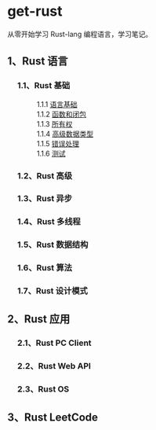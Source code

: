 # get-rust
从零开始学习 Rust-lang 编程语言，学习笔记。

## 1、Rust 语言

### &emsp; 1.1、Rust 基础

&emsp;&emsp;&emsp;&emsp; 1.1.1 [语言基础](https://github.com/daviscai/get-rust/blob/master/1.rust-lang/1.base/1.语言基础.md)  
&emsp;&emsp;&emsp;&emsp; 1.1.2 [函数和闭包](https://github.com/daviscai/get-rust/blob/master/1.rust-lang/1.base/2.函数和闭包.md)   
&emsp;&emsp;&emsp;&emsp; 1.1.3 [所有权](https://github.com/daviscai/get-rust/blob/master/1.rust-lang/1.base/3.所有权.md)   
&emsp;&emsp;&emsp;&emsp; 1.1.4 [高级数据类型](https://github.com/daviscai/get-rust/blob/master/1.rust-lang/1.base/4.高级数据类型.md)  
&emsp;&emsp;&emsp;&emsp; 1.1.5 [错误处理](https://github.com/daviscai/get-rust/blob/master/1.rust-lang/1.base/5.错误处理.md)   
&emsp;&emsp;&emsp;&emsp; 1.1.6 [测试](https://github.com/daviscai/get-rust/blob/master/1.rust-lang/1.base/6.测试.md)   


### &emsp; 1.2、Rust 高级

### &emsp; 1.3、Rust 异步

### &emsp; 1.4、Rust 多线程

### &emsp; 1.5、Rust 数据结构

### &emsp; 1.6、Rust 算法

### &emsp; 1.7、Rust 设计模式

## 2、Rust 应用

### &emsp; 2.1、Rust PC Client

### &emsp; 2.2、Rust Web API

### &emsp; 2.3、Rust OS 

## 3、Rust LeetCode 

